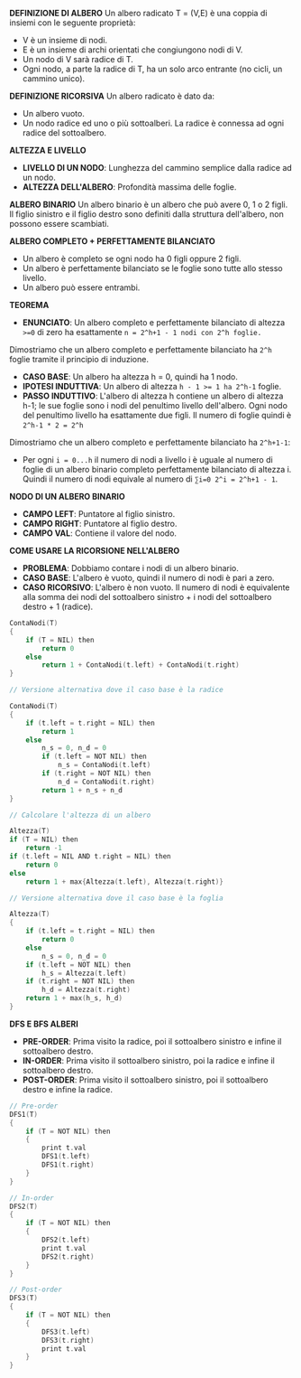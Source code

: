**DEFINIZIONE DI ALBERO**
Un albero radicato T = (V,E) è una coppia di insiemi con le seguente proprietà:
- V è un insieme di nodi.
- E è un insieme di archi orientati che congiungono nodi di V.
- Un nodo di V sarà radice di T.
- Ogni nodo, a parte la radice di T, ha un solo arco entrante (no cicli, un cammino unico).

**DEFINIZIONE RICORSIVA**
Un albero radicato è dato da:
- Un albero vuoto.
- Un nodo radice ed uno o più sottoalberi. La radice è connessa ad ogni radice del sottoalbero.

**ALTEZZA E LIVELLO**
- **LIVELLO DI UN NODO**: Lunghezza del cammino semplice dalla radice ad un nodo.
- **ALTEZZA DELL'ALBERO**: Profondità massima delle foglie.

**ALBERO BINARIO**
Un albero binario è un albero che può avere 0, 1 o 2 figli. Il figlio sinistro e il figlio destro sono definiti dalla struttura dell'albero, non possono essere scambiati.

**ALBERO COMPLETO + PERFETTAMENTE BILANCIATO**
- Un albero è completo se ogni nodo ha 0 figli oppure 2 figli. 
- Un albero è perfettamente bilanciato se le foglie sono tutte allo stesso livello.
- Un albero può essere entrambi.

**TEOREMA**
- **ENUNCIATO**: Un albero completo e perfettamente bilanciato di altezza `>=0` di zero ha esattamente `n = 2^h+1 - 1 nodi con 2^h foglie.`

Dimostriamo che un albero completo e perfettamente bilanciato ha `2^h` foglie tramite il principio di induzione.
- **CASO BASE**: Un albero ha altezza h = 0, quindi ha 1 nodo.
- **IPOTESI INDUTTIVA**: Un albero di altezza `h - 1 >= 1 ha 2^h-1` foglie.
- **PASSO INDUTTIVO**: L'albero di altezza h contiene un albero di altezza h-1; le sue foglie sono i nodi del penultimo livello dell'albero. Ogni nodo del penultimo livello ha esattamente due figli. Il numero di foglie quindi è `2^h-1 * 2 = 2^h`
  
Dimostriamo che un albero completo e perfettamente bilanciato ha `2^h+1-1`:
- Per ogni `i = 0...h` il numero di nodi a livello i è uguale al numero di foglie di un albero binario completo perfettamente bilanciato di altezza i. Quindi il numero di nodi equivale al numero di `∑i=0 2^i = 2^h+1 - 1`.

**NODO DI UN ALBERO BINARIO**
- **CAMPO LEFT**: Puntatore al figlio sinistro.
- **CAMPO RIGHT**: Puntatore al figlio destro.
- **CAMPO VAL**: Contiene il valore del nodo.

**COME USARE LA RICORSIONE NELL'ALBERO**
- **PROBLEMA**: Dobbiamo contare i nodi di un albero binario.
- **CASO BASE**: L'albero è vuoto, quindi il numero di nodi è pari a zero.
- **CASO RICORSIVO**: L'albero è non vuoto. Il numero di nodi è equivalente alla somma dei nodi del sottoalbero sinistro + i nodi del sottoalbero destro + 1 (radice).

``` C++
ContaNodi(T)
{
	if (T = NIL) then
		return 0
	else
		return 1 + ContaNodi(t.left) + ContaNodi(t.right)
}

// Versione alternativa dove il caso base è la radice

ContaNodi(T)
{
	if (t.left = t.right = NIL) then
		return 1
	else
		n_s = 0, n_d = 0
		if (t.left = NOT NIL) then
			n_s = ContaNodi(t.left)
		if (t.right = NOT NIL) then
			n_d = ContaNodi(t.right)
		return 1 + n_s + n_d
}

// Calcolare l'altezza di un albero

Altezza(T)
if (T = NIL) then
	return -1
if (t.left = NIL AND t.right = NIL) then
	return 0
else
	return 1 + max{Altezza(t.left), Altezza(t.right)}

// Versione alternativa dove il caso base è la foglia

Altezza(T)
{
	if (t.left = t.right = NIL) then
		return 0
	else
		n_s = 0, n_d = 0
	if (t.left = NOT NIL) then
		h_s = Altezza(t.left)
	if (t.right = NOT NIL) then
		h_d = Altezza(t.right)
	return 1 + max(h_s, h_d)
}
```

**DFS E BFS ALBERI**
- **PRE-ORDER**: Prima visito la radice, poi il sottoalbero sinistro e infine il sottoalbero destro.
- **IN-ORDER**: Prima visito il sottoalbero sinistro, poi la radice e infine il sottoalbero destro.
- **POST-ORDER**: Prima visito il sottoalbero sinistro, poi il sottoalbero destro e infine la radice.

``` C++
// Pre-order
DFS1(T)
{
	if (T = NOT NIL) then
	{
		print t.val
		DFS1(t.left)
		DFS1(t.right)
	}
}

// In-order
DFS2(T)
{
	if (T = NOT NIL) then
	{
		DFS2(t.left)
		print t.val
		DFS2(t.right)
	}
}

// Post-order
DFS3(T)
{
	if (T = NOT NIL) then
	{
		DFS3(t.left)
		DFS3(t.right)
		print t.val
	}
}
```